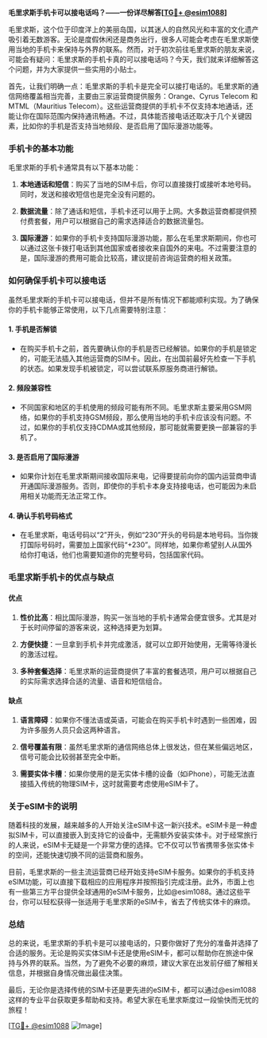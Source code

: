 **毛里求斯手机卡可以接电话吗？——一份详尽解答[[TG💪+ @esim1088](https://t.me/s/esim1088)]**

毛里求斯，这个位于印度洋上的美丽岛国，以其迷人的自然风光和丰富的文化遗产吸引着无数游客。无论是度假休闲还是商务出行，很多人可能会考虑在毛里求斯使用当地的手机卡来保持与外界的联系。然而，对于初次前往毛里求斯的朋友来说，可能会有疑问：毛里求斯的手机卡真的可以接电话吗？今天，我们就来详细解答这个问题，并为大家提供一些实用的小贴士。

首先，让我们明确一点：毛里求斯的手机卡是完全可以接打电话的。毛里求斯的通信网络覆盖相当完善，主要由三家运营商提供服务：Orange、Cyrus Telecom 和 MTML（Mauritius Telecom）。这些运营商提供的手机卡不仅支持本地通话，还能让你在国际范围内保持通讯畅通。不过，具体能否接电话还取决于几个关键因素，比如你的手机是否支持当地频段、是否启用了国际漫游功能等。

### **手机卡的基本功能**

毛里求斯的手机卡通常具有以下基本功能：

1. **本地通话和短信**：购买了当地的SIM卡后，你可以直接拨打或接听本地号码。同时，发送和接收短信也是完全没有问题的。
   
2. **数据流量**：除了通话和短信，手机卡还可以用于上网。大多数运营商都提供预付费套餐，用户可以根据自己的需求选择适合的数据流量包。

3. **国际漫游**：如果你的手机卡支持国际漫游功能，那么在毛里求斯期间，你也可以通过这张卡拨打电话到其他国家或者接收来自国外的来电。不过需要注意的是，国际漫游的费用可能会比较高，建议提前咨询运营商的相关政策。

### **如何确保手机卡可以接电话**

虽然毛里求斯的手机卡可以接电话，但并不是所有情况下都能顺利实现。为了确保你的手机卡能够正常使用，以下几点需要特别注意：

#### **1. 手机是否解锁**
   - 在购买手机卡之前，首先要确认你的手机是否已经解锁。如果你的手机是锁定的，可能无法插入其他运营商的SIM卡。因此，在出国前最好先检查一下手机的状态。如果发现手机被锁定，可以尝试联系原服务商进行解锁。

#### **2. 频段兼容性**
   - 不同国家和地区的手机使用的频段可能有所不同。毛里求斯主要采用GSM网络，如果你的手机支持GSM频段，那么使用当地的手机卡应该没有问题。不过，如果你的手机仅支持CDMA或其他频段，那可能就需要更换一部兼容的手机了。

#### **3. 是否启用了国际漫游**
   - 如果你计划在毛里求斯期间接收国际来电，记得要提前向你的国内运营商申请开通国际漫游服务。否则，即使你的手机卡本身支持接电话，也可能因为未启用相关功能而无法正常工作。

#### **4. 确认手机号码格式**
   - 在毛里求斯，电话号码以“2”开头，例如“230”开头的号码是本地号码。当你拨打国际号码时，需要加上国家代码“+230”。同样地，如果你希望别人从国外给你打电话，他们也需要知道你的完整号码，包括国家代码。

### **毛里求斯手机卡的优点与缺点**

#### **优点**
1. **性价比高**：相比国际漫游，购买一张当地的手机卡通常会便宜很多。尤其是对于长时间停留的游客来说，这种选择更为划算。
   
2. **方便快捷**：一旦拿到手机卡并完成激活，就可以立即开始使用，无需等待漫长的激活过程。

3. **多种套餐选择**：毛里求斯的运营商提供了丰富的套餐选项，用户可以根据自己的实际需求选择合适的流量、语音和短信组合。

#### **缺点**
1. **语言障碍**：如果你不懂法语或英语，可能会在购买手机卡时遇到一些困难，因为许多服务人员只会这两种语言。

2. **信号覆盖有限**：虽然毛里求斯的通信网络总体上很发达，但在某些偏远地区，信号可能会比较弱甚至完全中断。

3. **需要实体卡槽**：如果你使用的是无实体卡槽的设备（如iPhone），可能无法直接插入传统的物理SIM卡，这时就需要考虑使用eSIM卡了。

### **关于eSIM卡的说明**

随着科技的发展，越来越多的人开始关注eSIM卡这一新兴技术。eSIM卡是一种虚拟SIM卡，可以直接嵌入到支持它的设备中，无需额外安装实体卡。对于经常旅行的人来说，eSIM卡无疑是一个非常方便的选择。它不仅可以节省携带多张实体卡的空间，还能快速切换不同的运营商和服务。

目前，毛里求斯的一些主流运营商已经开始支持eSIM卡服务。如果你的手机支持eSIM功能，可以直接下载相应的应用程序并按照指引完成注册。此外，市面上也有一些第三方平台提供全球通用的eSIM卡服务，比如@esim1088。通过这些平台，你可以轻松获得一张适用于毛里求斯的eSIM卡，省去了传统实体卡的麻烦。

### **总结**

总的来说，毛里求斯的手机卡是可以接电话的，只要你做好了充分的准备并选择了合适的服务。无论是购买实体SIM卡还是使用eSIM卡，都可以帮助你在旅途中保持与外界的联系。当然，为了避免不必要的麻烦，建议大家在出发前仔细了解相关信息，并根据自身情况做出最佳决策。

最后，无论你是选择传统的SIM卡还是更先进的eSIM卡，都可以通过@esim1088这样的专业平台获取更多帮助和支持。希望大家在毛里求斯度过一段愉快而无忧的旅程！

[[TG💪+ @esim1088](https://t.me/s/esim1088) ![Image](https://i.postimg.cc/4NQfJmqS/Snipaste-2025-05-13-00-14-12.png)]